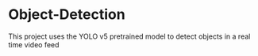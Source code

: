 # Object-Detection
This project uses the YOLO v5 pretrained model to detect objects in a real time video feed
